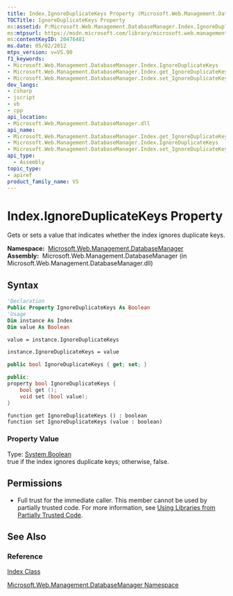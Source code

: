 ```yaml
---
title: Index.IgnoreDuplicateKeys Property (Microsoft.Web.Management.DatabaseManager)
TOCTitle: IgnoreDuplicateKeys Property
ms:assetid: P:Microsoft.Web.Management.DatabaseManager.Index.IgnoreDuplicateKeys
ms:mtpsurl: https://msdn.microsoft.com/library/microsoft.web.management.databasemanager.index.ignoreduplicatekeys(v=VS.90)
ms:contentKeyID: 20476481
ms.date: 05/02/2012
mtps_version: v=VS.90
f1_keywords:
- Microsoft.Web.Management.DatabaseManager.Index.IgnoreDuplicateKeys
- Microsoft.Web.Management.DatabaseManager.Index.get_IgnoreDuplicateKeys
- Microsoft.Web.Management.DatabaseManager.Index.set_IgnoreDuplicateKeys
dev_langs:
- csharp
- jscript
- vb
- cpp
api_location:
- Microsoft.Web.Management.DatabaseManager.dll
api_name:
- Microsoft.Web.Management.DatabaseManager.Index.get_IgnoreDuplicateKeys
- Microsoft.Web.Management.DatabaseManager.Index.IgnoreDuplicateKeys
- Microsoft.Web.Management.DatabaseManager.Index.set_IgnoreDuplicateKeys
api_type:
  - Assembly
topic_type:
- apiref
product_family_name: VS
---
```


# Index.IgnoreDuplicateKeys Property

Gets or sets a value that indicates whether the index ignores duplicate keys.

**Namespace:**  [Microsoft.Web.Management.DatabaseManager](microsoft-web-management-databasemanager-namespace.md)  
**Assembly:**  Microsoft.Web.Management.DatabaseManager (in Microsoft.Web.Management.DatabaseManager.dll)

## Syntax

```vb
'Declaration
Public Property IgnoreDuplicateKeys As Boolean
'Usage
Dim instance As Index
Dim value As Boolean

value = instance.IgnoreDuplicateKeys

instance.IgnoreDuplicateKeys = value
```

```csharp
public bool IgnoreDuplicateKeys { get; set; }
```

```cpp
public:
property bool IgnoreDuplicateKeys {
    bool get ();
    void set (bool value);
}
```

```jscript
function get IgnoreDuplicateKeys () : boolean
function set IgnoreDuplicateKeys (value : boolean)
```

### Property Value

Type: [System.Boolean](https://msdn.microsoft.com/library/a28wyd50)  
true if the index ignores duplicate keys; otherwise, false.  

## Permissions

  - Full trust for the immediate caller. This member cannot be used by partially trusted code. For more information, see [Using Libraries from Partially Trusted Code](https://msdn.microsoft.com/library/8skskf63).

## See Also

### Reference

[Index Class](index-class-microsoft-web-management-databasemanager.md)

[Microsoft.Web.Management.DatabaseManager Namespace](microsoft-web-management-databasemanager-namespace.md)

